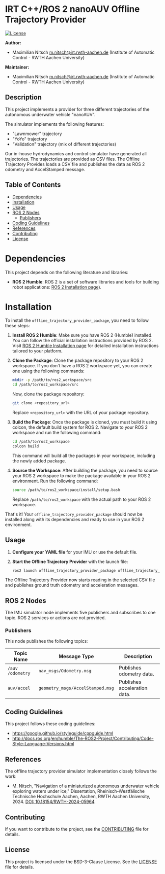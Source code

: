 # IRT C++/ROS 2 nanoAUV Offline Trajectory Provider

[![License](https://img.shields.io/badge/license-BSD--3-blue.svg)](https://opensource.org/licenses/BSD-3-Clause)

<!--- protected region package header begins -->
**Author:**
- Maximilian Nitsch <m.nitsch@irt.rwth-aachen.de> (Institute of Automatic Control - RWTH Aachen University)

**Maintainer:**
  - Maximilian Nitsch <m.nitsch@irt.rwth-aachen.de> (Institute of Automatic Control - RWTH Aachen University)
<!--- protected region package header ends -->

## Description
This project implements a provider for three different trajectories of the autonomous underwater vehicle "nanoAUV".

The simulator implements the following features:
- "Lawnmower" trajectory
- "YoYo" trajectory
- "Validation" trajectory (mix of different trajectories)

Our in-house hydrodynamics and control simulator have generated all trajectories. The trajectories are provided as CSV files.
The Offline Trajectory Provides loads a CSV file and publishes the data as ROS 2 odometry and AccelStamped message.

## Table of Contents

- [Dependencies](#dependencies)
- [Installation](#installation)
- [Usage](#usage)
- [ROS 2 Nodes](#ros-2-nodes)
  - [Publishers](#publisher-node)
- [Coding Guidelines](#coding-guidelines)
- [References](#references)
- [Contributing](#contributing)
- [License](#license)

# Dependencies

This project depends on the following literature and libraries:

- **ROS 2 Humble**: ROS 2 is a set of software libraries and tools for building robot applications: [ROS 2 Installation page](https://docs.ros.org/en/humble/Installation.html)).


# Installation

To install the `offline_trajectory_provider_package`, you need to follow these steps:

1. **Install ROS 2 Humble**: Make sure you have ROS 2 (Humble) installed. You can follow the official installation instructions provided by ROS 2. Visit [ROS 2 Humble Installation page](https://docs.ros.org/en/humble/Installation.html) for detailed installation instructions tailored to your platform.

3. **Clone the Package**: Clone the package repository to your ROS 2 workspace. If you don't have a ROS 2 workspace yet, you can create one using the following commands:

    ```bash
    mkdir -p /path/to/ros2_workspace/src
    cd /path/to/ros2_workspace/src
    ```

    Now, clone the package repository:

    ```bash
    git clone <repository_url>
    ```

    Replace `<repository_url>` with the URL of your package repository.

4. **Build the Package**: Once the package is cloned, you must build it using colcon, the default build system for ROS 2. Navigate to your ROS 2 workspace and run the following command:

    ```bash
    cd /path/to/ros2_workspace
    colcon build
    ```

    This command will build all the packages in your workspace, including the newly added package.

5. **Source the Workspace**: After building the package, you need to source your ROS 2 workspace to make the package available in your ROS 2 environment. Run the following command:

    ```bash
    source /path/to/ros2_workspace/install/setup.bash
    ```

    Replace `/path/to/ros2_workspace` with the actual path to your ROS 2 workspace.

That's it! Your `offline_trajectory_provider_package` should now be installed along with its dependencies and ready to use in your ROS 2 environment.

## Usage

1. **Configure your YAML file** for your IMU or use the default file.

2. **Start the Offline Trajectory Provider** with the launch file:
    ```bash
    ros2 launch offline_trajectory_provider_package offline_trajectory_provider_launch.launch.py
    ```
  The Offline Trajectory Provider now starts reading in the selected CSV file and publishes ground truth odometry and acceleration messages.

## ROS 2 Nodes

The IMU simulator node implements five publishers and subscribes to one topic.
ROS 2 services or actions are not provided.

### Publishers

This node publishes the following topics:

| Topic Name       | Message Type        | Description                        |
|------------------|---------------------|------------------------------------|
| `/auv /odometry`   | `nav_msgs/Odometry.msg`   | Publishes odometry data.|
| `auv/accel`   | `geometry_msgs/AccelStamped.msg`   | Publishes acceleration data.|

## Coding Guidelines

This project follows these coding guidelines:
- https://google.github.io/styleguide/cppguide.html
- http://docs.ros.org/en/humble/The-ROS2-Project/Contributing/Code-Style-Language-Versions.html 

## References

The offline trajectory provider simulator implementation closely follows the work:
- M. Nitsch, "Navigation of a miniaturized autonomous underwater vehicle exploring waters under ice," Dissertation, Rheinisch-Westfälische Technische Hochschule Aachen, Aachen, RWTH Aachen University, 2024. [DOI: 10.18154/RWTH-2024-05964](https://www.researchgate.net/publication/382562855_Navigation_of_a_Miniaturized_Autonomous_Underwater_Vehicle_Exploring_Waters_Under_Ice?_sg%5B0%5D=xNyP6RXVcEfazembhPB6cRxGQTBAvWqw6qMza26FExHUVzWcV9VUd35T4l6KjUqbo1a7W6okgPi3zqqUQYww5dmfZgsQcoJlvBE3ss1T.JLcM4K_iQyfJO7N73P9ebOmEd0xchppKYQemo5hh6ecobLxw5ZSaPgwEvlqYcQtr25iVtPvdMorpxfHK_Oldag&_tp=eyJjb250ZXh0Ijp7ImZpcnN0UGFnZSI6ImhvbWUiLCJwYWdlIjoicHJvZmlsZSIsInBvc2l0aW9uIjoicGFnZUNvbnRlbnQifX0).

## Contributing

If you want to contribute to the project, see the [CONTRIBUTING](CONTRIBUTING) file for details.

## License

This project is licensed under the BSD-3-Clause License. See the [LICENSE](LICENSE) file for details.
